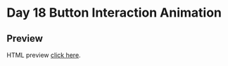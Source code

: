 # Day 18 Button Interaction Animation

## Preview

HTML preview [click here](https://htmlpreview.github.io/?https://github.com/ariefid/learning-html-css/blob/main/day-18-button-interaction-animation/index.html).
